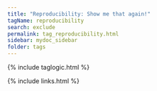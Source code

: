 ```yaml
---
title: "Reproducibility: Show me that again!"
tagName: reproducibility
search: exclude
permalink: tag_reproducibility.html
sidebar: mydoc_sidebar
folder: tags
---
```

{% include taglogic.html %}

{% include links.html %}
